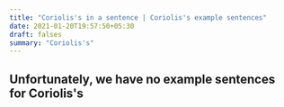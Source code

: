 ```yaml
---
title: "Coriolis's in a sentence | Coriolis's example sentences"
date: 2021-01-20T19:57:50+05:30
draft: falses
summary: "Coriolis's"
---
```

## Unfortunately, we have no example sentences for Coriolis's                 
